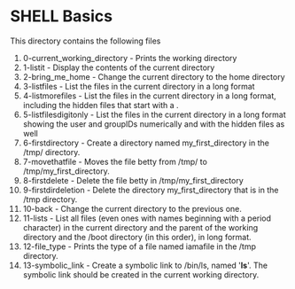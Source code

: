 # SHELL Basics

This directory contains the following files

1. 0-current_working_directory - Prints the working directory
2. 1-listit - Display the contents of the current directory
3. 2-bring_me_home - Change the current directory to the home directory
4. 3-listfiles - List the files in the current directory in a long format
5. 4-listmorefiles - List the files in the current directory in a long format, including the hidden files that start with a .
6. 5-listfilesdigitonly - List the files in the current directory in a long format showing the user and groupIDs numerically and with the hidden files as well
7. 6-firstdirectory - Create a directory named my_first_directory in the /tmp/ directory.
8. 7-movethatfile - Moves the file betty from /tmp/ to /tmp/my_first_directory.
9. 8-firstdelete - Delete the file betty in /tmp/my_first_directory
10. 9-firstdirdeletion - Delete the directory my_first_directory that is in the /tmp directory.
11. 10-back - Change the current directory to the previous one.
12. 11-lists - List all files (even ones with names beginning with a period character) in the current directory and the parent of the working directory and the /boot directory (in this order), in long format.
13. 12-file_type - Prints the type of a file named iamafile in the /tmp directory.
14. 13-symbolic_link - Create a symbolic link to /bin/ls, named '__ls__'. The symbolic link should be created in the current working directory.
